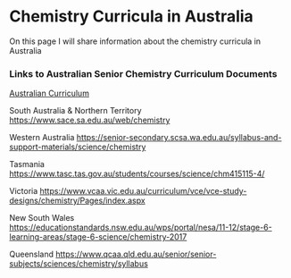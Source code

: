 <h1>Chemistry Curricula in Australia</h1>
<body>
<p>On this page I will share information about the chemistry curricula in Australia</p>



<h3>Links to Australian Senior Chemistry Curriculum Documents</h3>

<a href="https://www.australiancurriculum.edu.au/senior-secondary-curriculum/science/chemistry/">Australian Curriculum</a>

<a>South Australia & Northern Territory https://www.sace.sa.edu.au/web/chemistry</a>

<a>Western Australia https://senior-secondary.scsa.wa.edu.au/syllabus-and-support-materials/science/chemistry</a>

<a>Tasmania https://www.tasc.tas.gov.au/students/courses/science/chm415115-4/</a>

<a>Victoria https://www.vcaa.vic.edu.au/curriculum/vce/vce-study-designs/chemistry/Pages/index.aspx</a>

<a>New South Wales https://educationstandards.nsw.edu.au/wps/portal/nesa/11-12/stage-6-learning-areas/stage-6-science/chemistry-2017</a>

<a>Queensland https://www.qcaa.qld.edu.au/senior/senior-subjects/sciences/chemistry/syllabus</a>

</body>
